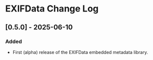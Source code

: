 # EXIFData Change Log

## [0.5.0] - 2025-06-10
### Added
- First (alpha) release of the EXIFData embedded metadata library.